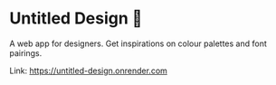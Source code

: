 # Untitled Design 🎨

A web app for designers. Get inspirations on colour palettes and font pairings.

Link: https://untitled-design.onrender.com
